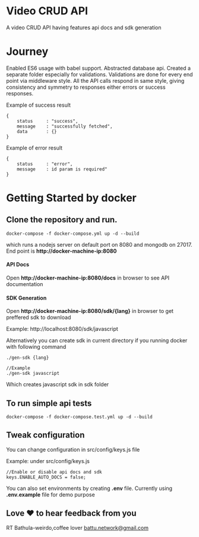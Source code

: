 # Video CRUD API
A video CRUD API having features api docs and sdk generation

# Journey
Enabled ES6 usage with babel support. Abstracted database api. Created a separate folder especially for validations. Validations are done for every end point via middleware style. All the API calls respond in same style, giving consistency and symmetry to responses either errors or success responses. 

Example of success result 
```
{ 
    status     : "success",   
    message    : "successfully fetched",
    data       : {} 
}
```

Example of error result
```
{ 
    status     : "error",  
    message    : id param is required"   
}
```
# Getting Started by docker

## Clone the repository and run. 

``docker-compose -f docker-compose.yml up -d --build``

which runs a nodejs server on default port on 8080 and mongodb on 27017.
End point is **http://docker-machine-ip:8080**

#### API Docs
Open **http://docker-machine-ip:8080/docs** in browser to see API documentation

#### SDK Generation
Open **http://docker-machine-ip:8080/sdk/{lang}** in browser 
to get preffered sdk to download

Example: http://localhost:8080/sdk/javascript

Alternatively you can create sdk in current directory if you running docker with following command
```
./gen-sdk {lang}

//Example
./gen-sdk javascript
```
Which creates javascript sdk in sdk folder


## To run simple api tests

``docker-compose -f docker-compose.test.yml up -d --build``

## Tweak configuration
You can change configuration in  src/config/keys.js file

Example: under src/config/keys.js
```
//Enable or disable api docs and sdk
keys.ENABLE_AUTO_DOCS = false; 
```

You can also set environments by creating **.env** file.
Currently using **.env.example** file for demo purpose

## Love :heart: to hear feedback from you
RT Bathula-weirdo,coffee lover
battu.network@gmail.com
